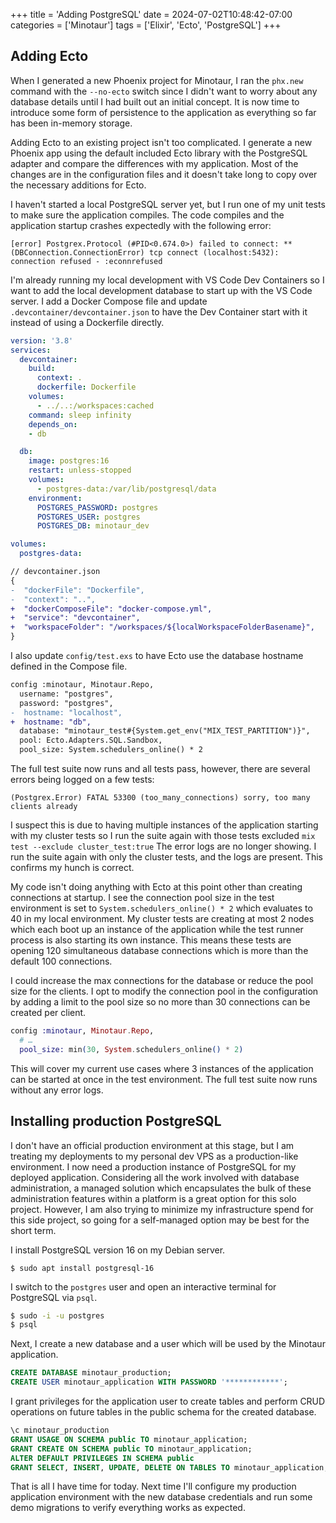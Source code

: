 +++
title = 'Adding PostgreSQL'
date = 2024-07-02T10:48:42-07:00
categories = ['Minotaur']
tags = ['Elixir', 'Ecto', 'PostgreSQL']
+++

## Adding Ecto
When I generated a new Phoenix project for Minotaur, I ran the `phx.new` command with the `--no-ecto` switch since I didn't want to worry about any database details until I had built out an initial concept.
It is now time to introduce some form of persistence to the application as everything so far has been in-memory storage.

Adding Ecto to an existing project isn't too complicated.
I generate a new Phoenix app using the default included Ecto library with the PostgreSQL adapter and compare the differences with my application.
Most of the changes are in the configuration files and it doesn't take long to copy over the necessary additions for Ecto.

I haven't started a local PostgreSQL server yet, but I run one of my unit tests to make sure the application compiles.
The code compiles and the application startup crashes expectedly with the following error:
```
[error] Postgrex.Protocol (#PID<0.674.0>) failed to connect: ** (DBConnection.ConnectionError) tcp connect (localhost:5432): connection refused - :econnrefused
```

I'm already running my local development with VS Code Dev Containers so I want to add the local development database to start up with the VS Code server.
I add a Docker Compose file and update `.devcontainer/devcontainer.json` to have the Dev Container start with it instead of using a Dockerfile directly.

```yaml
version: '3.8'
services:
  devcontainer:
    build:
      context: .
      dockerfile: Dockerfile
    volumes:
      - ../..:/workspaces:cached
    command: sleep infinity
    depends_on:
    - db

  db:
    image: postgres:16
    restart: unless-stopped
    volumes:
      - postgres-data:/var/lib/postgresql/data
    environment:
      POSTGRES_PASSWORD: postgres
      POSTGRES_USER: postgres
      POSTGRES_DB: minotaur_dev

volumes:
  postgres-data:
```

```diff
// devcontainer.json
{
-  "dockerFile": "Dockerfile",
-  "context": "..",
+  "dockerComposeFile": "docker-compose.yml",
+  "service": "devcontainer",
+  "workspaceFolder": "/workspaces/${localWorkspaceFolderBasename}",
}
```

I also update `config/test.exs` to have Ecto use the database hostname defined in the Compose file.
```diff
config :minotaur, Minotaur.Repo,
  username: "postgres",
  password: "postgres",
-  hostname: "localhost",
+  hostname: "db",
  database: "minotaur_test#{System.get_env("MIX_TEST_PARTITION")}",
  pool: Ecto.Adapters.SQL.Sandbox,
  pool_size: System.schedulers_online() * 2
```

The full test suite now runs and all tests pass, however, there are several errors being logged on a few tests:
```
(Postgrex.Error) FATAL 53300 (too_many_connections) sorry, too many clients already
```

I suspect this is due to having multiple instances of the application starting with my cluster tests so I run the suite again with those tests excluded `mix test --exclude cluster_test:true`
The error logs are no longer showing.
I run the suite again with only the cluster tests, and the logs are present.
This confirms my hunch is correct.

My code isn't doing anything with Ecto at this point other than creating connections at startup.
I see the connection pool size in the test environment is set to `System.schedulers_online() * 2` which evaluates to 40 in my local environment.
My cluster tests are creating at most 2 nodes which each boot up an instance of the application while the test runner process is also starting its own instance.
This means these tests are opening 120 simultaneous database connections which is more than the default 100 connections.

I could increase the max connections for the database or reduce the pool size for the clients.
I opt to modify the connection pool in the configuration by adding a limit to the pool size so no more than 30 connections can be created per client.
```ex
config :minotaur, Minotaur.Repo,
  # …
  pool_size: min(30, System.schedulers_online() * 2)
```

This will cover my current use cases where 3 instances of the application can be started at once in the test environment.
The full test suite now runs without any error logs.

## Installing production PostgreSQL
I don't have an official production environment at this stage, but I am treating my deployments to my personal dev VPS as a production-like environment.
I now need a production instance of PostgreSQL for my deployed application.
Considering all the work involved with database administration, a managed solution which encapsulates the bulk of these administration features within a platform is a great option for this solo project.
However, I am also trying to minimize my infrastructure spend for this side project, so going for a self-managed option may be best for the short term.

I install PostgreSQL version 16 on my Debian server.
```
$ sudo apt install postgresql-16
```

I switch to the `postgres` user and open an interactive terminal for PostgreSQL via `psql`.
```bash
$ sudo -i -u postgres
$ psql
```

Next, I create a new database and a user which will be used by the Minotaur application.
```sql
CREATE DATABASE minotaur_production;
CREATE USER minotaur_application WITH PASSWORD '************';
```

I grant privileges for the application user to create tables and perform CRUD operations on future tables in the public schema for the created database.
```sql
\c minotaur_production
GRANT USAGE ON SCHEMA public TO minotaur_application;
GRANT CREATE ON SCHEMA public TO minotaur_application;
ALTER DEFAULT PRIVILEGES IN SCHEMA public
GRANT SELECT, INSERT, UPDATE, DELETE ON TABLES TO minotaur_application;
```

That is all I have time for today.
Next time I'll configure my production application environment with the new database credentials and run some demo migrations to verify everything works as expected.


